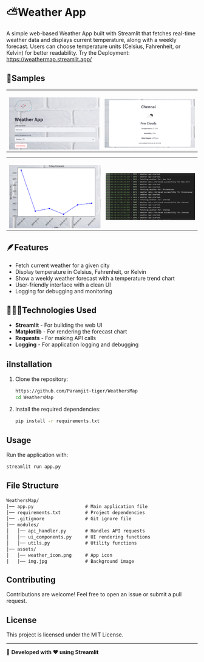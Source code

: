 # ⛅Weather App

A simple web-based Weather App built with Streamlit that fetches real-time weather data and displays current temperature, along with a weekly forecast. Users can choose temperature units (Celsius, Fahrenheit, or Kelvin) for better readability.
Try the Deployment: https://weathermap.streamlit.app/

## 👀Samples

<table align="center">
<tr>
    <td align="center">&nbsp;<img src="https://github.com/Paramjit-tiger/assets/raw/master/1.png" alt="parmishh" /></td>
 <td align="center">&nbsp;<img src="https://github.com/Paramjit-tiger/assets/raw/master/2.png"  alt="parmishh" /></td>
</tr>
</table>
<table align="center">
<tr>
    <td align="center">&nbsp;<img  src="https://github.com/Paramjit-tiger/assets/raw/master/3.png" alt="parmishh" /></td>
 <td align="center">&nbsp;<img  src="https://github.com/Paramjit-tiger/assets/raw/master/4.png"  alt="parmishh" /></td>
</tr>
</table>

## 🪶Features

- Fetch current weather for a given city
- Display temperature in Celsius, Fahrenheit, or Kelvin
- Show a weekly weather forecast with a temperature trend chart
- User-friendly interface with a clean UI
- Logging for debugging and monitoring

## 👨🏻‍💻Technologies Used

- **Streamlit** - For building the web UI
- **Matplotlib** - For rendering the forecast chart
- **Requests** - For making API calls
- **Logging** - For application logging and debugging

## ℹ️Installation

1. Clone the repository:
   ```sh
   https://github.com/Paramjit-tiger/WeathersMap
   cd WeathersMap
   ```
2. Install the required dependencies:
   ```sh
   pip install -r requirements.txt
   ```

## Usage

Run the application with:
```sh
streamlit run app.py
```

## File Structure
```
WeathersMap/
│── app.py                   # Main application file
│── requirements.txt         # Project dependencies
│── .gitignore               # Git ignore file
│── modules/
│   │── api_handler.py       # Handles API requests
│   │── ui_components.py     # UI rendering functions
│   │── utils.py             # Utility functions
│── assets/
│   │── weather_icon.png     # App icon
|   |── img.jpg              # Background image
```

## Contributing

Contributions are welcome! Feel free to open an issue or submit a pull request.

## License

This project is licensed under the MIT License.

---

🚀 **Developed with ❤️ using Streamlit**



